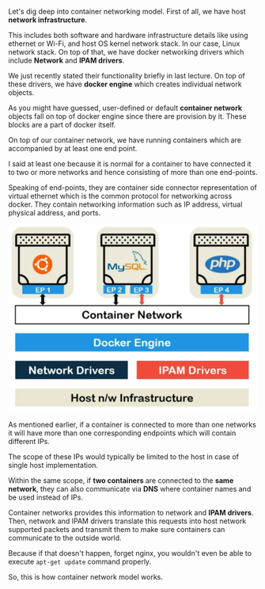 

Let's dig deep into container networking model. First of all, we have host **network infrastructure**.

This includes both software and hardware infrastructure details like using ethernet or Wi-Fi, and host OS kernel network stack. In our case, Linux network stack. On top of that, we have docker networking drivers which include **Network** and **IPAM drivers**.

We just recently stated their functionality briefly in last lecture. On top of these drivers, we have **docker engine** which creates individual network objects.

As you might have guessed, user-defined or default **container network** objects fall on top of docker engine since there are provision by it. These blocks are a part of docker itself.

On top of our container network, we have running containers which are accompanied by at least one end point.

I said at least one because it is normal for a container to have connected it to two or more networks and hence consisting of more than one end-points.

Speaking of end-points, they are container side connector representation of virtual ethernet which is the common protocol for networking across docker. They contain networking information such as IP address, virtual physical address, and ports.

![](2024-02-06-10-28-39.png)

As mentioned earlier, if a container is connected to more than one networks it will have more than one corresponding endpoints which will contain different IPs.

The scope of these IPs would typically be limited to the host in case of single host implementation.

Within the same scope, if **two containers** are connected to the **same network**, they can also communicate via **DNS** where container names and be used instead of IPs.

Container networks provides this information to network and **IPAM drivers**. Then, network and IPAM drivers translate this requests into host network supported packets and transmit them to make sure containers can communicate to the outside world.

Because if that doesn't happen, forget nginx, you wouldn't even be able to execute `apt-get update` command properly.

So, this is how container network model works.